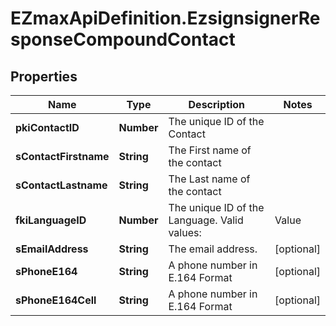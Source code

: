 # EZmaxApiDefinition.EzsignsignerResponseCompoundContact

## Properties

Name | Type | Description | Notes
------------ | ------------- | ------------- | -------------
**pkiContactID** | **Number** | The unique ID of the Contact | 
**sContactFirstname** | **String** | The First name of the contact | 
**sContactLastname** | **String** | The Last name of the contact | 
**fkiLanguageID** | **Number** | The unique ID of the Language.  Valid values:  |Value|Description| |-|-| |1|French| |2|English| | 
**sEmailAddress** | **String** | The email address. | [optional] 
**sPhoneE164** | **String** | A phone number in E.164 Format | [optional] 
**sPhoneE164Cell** | **String** | A phone number in E.164 Format | [optional] 


